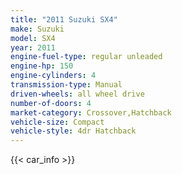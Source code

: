 ```yaml
---
title: "2011 Suzuki SX4"
make: Suzuki
model: SX4
year: 2011
engine-fuel-type: regular unleaded
engine-hp: 150
engine-cylinders: 4
transmission-type: Manual
driven-wheels: all wheel drive
number-of-doors: 4
market-category: Crossover,Hatchback
vehicle-size: Compact
vehicle-style: 4dr Hatchback
---
```


{{< car_info >}}
